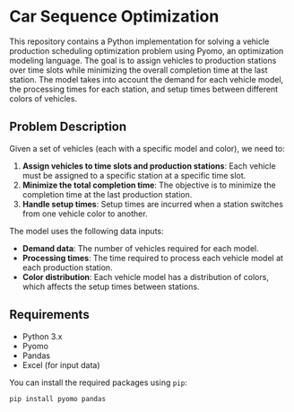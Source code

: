 # Car Sequence Optimization

This repository contains a Python implementation for solving a vehicle production scheduling optimization problem using Pyomo, an optimization modeling language. The goal is to assign vehicles to production stations over time slots while minimizing the overall completion time at the last station. The model takes into account the demand for each vehicle model, the processing times for each station, and setup times between different colors of vehicles.

## Problem Description

Given a set of vehicles (each with a specific model and color), we need to:

1. **Assign vehicles to time slots and production stations**: Each vehicle must be assigned to a specific station at a specific time slot.
2. **Minimize the total completion time**: The objective is to minimize the completion time at the last production station.
3. **Handle setup times**: Setup times are incurred when a station switches from one vehicle color to another.

The model uses the following data inputs:

- **Demand data**: The number of vehicles required for each model.
- **Processing times**: The time required to process each vehicle model at each production station.
- **Color distribution**: Each vehicle model has a distribution of colors, which affects the setup times between stations.

## Requirements

- Python 3.x
- Pyomo
- Pandas
- Excel (for input data)

You can install the required packages using `pip`:

```bash
pip install pyomo pandas
